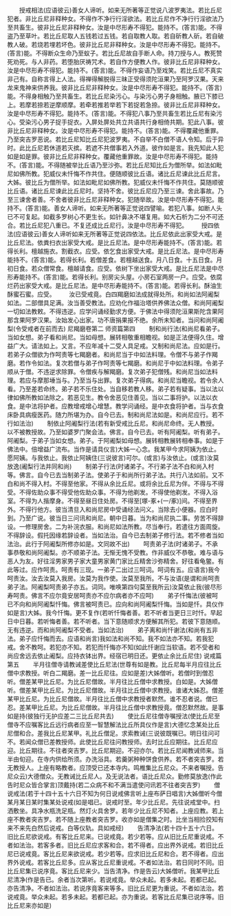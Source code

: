 <!-- { "loadSidebar": true } -->
　　授戒相法(应语彼云)善女人谛听。如来无所著等正觉说八波罗夷法。若比丘尼犯者。非比丘尼非释种女。不得作不净行行淫欲法。若比丘尼作不净行行淫欲法乃至共畜生。彼非比丘尼非释种女。汝是中尽形寿不得犯。能持不。(答言)能。不得盗乃至草叶。若比丘尼取人五钱若过五钱。若自取教人取。若自斫教人斫。若自破教人破。若烧若埋若坏色。彼非比丘尼非释种女。汝是中尽形寿不得犯。能持不。(答言)能。不得断众生命乃至蚁子。若比丘尼故自手断人命。持刀授与人。教死赞死劝死。与人非药。若堕胎厌祷咒术。若自作方便教人作。彼非比丘尼非释种女。汝是中尽形寿不得犯。能持不。(答言)能。不得作妄语乃至戏笑。若比丘尼不真实非己有。自称言得上人法。得禅得解脱得三昧正受得须陀洹果乃至阿罗汉果。天来龙来鬼神来供养我。彼非比丘尼非释种女。汝是中尽形寿不得犯。能持不。(答言)能。不得身相触乃至共畜生。若比丘尼染污心。与染污心男子身相触。腋已下膝已上。若摩若捺若逆摩顺摩。若牵若推若举若下若捉若急捺。彼非比丘尼非释种女。汝是中尽形寿不得犯。能持不。(答言)能。不得犯八事乃至共畜生若比丘尼有染污心。受染污心男子捉手捉衣。入屏处屏处共立共语共行身相倚共期。犯此八事。彼非比丘尼非释种女。汝是中尽形寿不得犯。能持不。(答言)能。不得覆藏他重罪。乃至突吉罗恶说。若比丘尼知比丘尼犯波罗夷。不自举不白僧不语人令知。后于异时。此比丘尼若休道若灭摈。若遮不共僧事若入外道。彼作如是言。我先知此人犯如是如是罪。彼非比丘尼非释种女。覆藏他重罪故。汝是中尽形寿不得犯。能持不。(答言)能。不得随被举比丘语乃至沙弥。若比丘尼知比丘为僧所举。如法如毗尼如佛所教。犯威仪未忏悔不作共住。便随顺彼比丘语。诸比丘尼谏此比丘尼言。大姊。彼比丘为僧所举。如法如毗尼如佛所教。犯威仪未忏悔不作共住。莫随顺彼比丘语。诸比丘尼谏此比丘尼时。坚持不舍。彼比丘尼应乃至三谏。舍此事故。乃至三谏舍者善。不舍者彼非比丘尼非释种女。犯随举故。汝是中尽形寿不得犯。能持不。(答言)能。善女人谛听。如来无所著等正觉说四譬喻。若犯八事。如断人头已不可复起。如截多罗树心不更生长。如针鼻决不堪复用。如大石析为二分不可还合。若比丘尼犯八重已。不复还成比丘尼行。汝是中尽形寿不得犯。
　　授四依法(应语彼云)善女人谛听如来无所著等正觉说四依法。比丘尼依此出家受大戒。是比丘尼法。依粪扫衣出家受大戒。是比丘尼法。是中尽形寿能持不。(答言)能。若得长利。檀越施衣。割截衣。应受。依乞食出家受大戒。是比丘尼法。是中尽形寿能持不。(答言)能。若得长利。若僧差食。若檀越送食。月八日食。十五日食。月初日食。若众僧常食。檀越请食。应受。依树下坐出家受大戒。是比丘尼法是中尽形寿能持不。(答言)能。若得长利。别房尖头屋。小房石室两房一户。应受。依腐烂药出家受大戒。是比丘尼法。是中尽形寿能持不。(答言)能。若得长利。酥油生酥蜜石蜜。应受。
　　汝已受戒竟。白四羯磨如法成就得处所。和尚如法阿阇梨如法。二部僧具足满。汝当善受教法。应劝化作福治塔供养佛法众僧。和尚阿阇梨一切如法教敕。不得违逆。应学问诵经勤求方便。于佛法中得须陀洹果斯陀含果阿那含果阿罗汉果。汝始发心出家。功不唐捐果报不绝。余所未知者。当问和尚阿阇梨(令受戒者在前而去)
尼羯磨卷第二
师资篇第四
　　制和尚行法(和尚尼看弟子。当如女想。弟子看和尚尼。当如母想。展转相敬重相瞻视。如是正法便得久住。增益广大。请法如上。又言。不应年减十二受人具足戒。又制和尚尼法。应如是行。若弟子众僧欲为作呵责等七羯磨者。和尚尼当于中如法料理。令僧不与弟子作羯磨。若作令如法。复次若僧与弟子作呵责等七羯磨。和尚尼于中如法料理。令弟子顺从于僧。不违逆求除罪。令僧疾与解羯磨。复次弟子犯僧残。和尚尼当如法料理。若应与摩那埵当与。乃至当与出罪。复次弟子得病。和尚尼当瞻视。若令余人看。乃至差若命终。弟子若不乐住处。当自移若教人移。弟子若有疑事。当以法以律如佛所教如法除之。若恶见生。教令舍恶见住善见。当以二事将护。以法以衣食。是中法将护者。应教增戒增心增慧。教学问诵经。是中衣食将护者。当与衣食床卧具病瘦医药。随力所堪为办。自今已去。制和尚尼法如是。和尚尼应行。若不行如法治)
　　制依止阿阇梨行法(若有新受戒比丘尼。和尚尼命终。无人教授。以不被教授故。乃至如婆罗门聚会法。佛言。自今已去。听有阿阇梨。听有弟子。阿阇梨。于弟子当如女想。弟子。于阿阇梨如母想。展转相教展转相奉事。如是于佛法中。倍增益广流布。当作是请具仪言)大姊一心念。我某甲今求阿姨为依止。愿阿姨。与我依止。我依止阿姨住(三说彼言)可尔。(或言)与汝依止。(或言)汝莫放逸(阇梨行法并同和尚)
　　制弟子行法(时诸弟子。不行弟子法不白和尚入村等。佛言。自今已去当制弟子法。使弟子于和尚所行弟子法。共行八法如前。又不白和尚不得入村。不得至他家。不得从余比丘尼。或将余比丘尼为伴。不得与不得受。不得佐助众事不得受他佐助众事。不得为他剃发。不得使他剃发。不得入浴室。不得为人揩摩身。不得至昼日住处房。不得至[塚-豖+(一/豖)]间。不得至界外。不得行他方。彼当清旦入和尚尼房中受诵经法问义。当除去小便器。应白时到。乃至广说。彼当日三问讯和尚尼。朝中日暮。当为和尚尼执二事。劳苦不得辞设。一修理房舍。二为补浣衣服。和尚尼如法所教。尽当奉行。若遣往方面周旋。不得辞设。假托因缘若辞设者。当如法治。自今已去制弟子修行法。若不修者当如法治。此行于阿阇梨所修亦如是。文同故不出)
　　呵责弟子法(时诸弟子。不承事恭敬和尚阿阇梨。亦不顺弟子法。无惭无愧不受教。作非威仪不恭敬。难与语与恶人为友。好往淫男家男子家大童男家黄门家比丘精舍沙弥精舍。好往看龟鳖。有此等过。应作呵责。呵责有三现。一弟子二出过三呵词。呵词有五。应语言)我今呵责汝。汝去汝莫入我房。汝莫为我作使。汝莫至我所。不与汝语(是谓和尚呵责弟子法。阿阇梨呵责弟子亦五。词同。唯唤第四句莫至我所云)汝莫依止我(彼尽形寿呵责。佛言不应尔竟安居呵责亦不应尔病者亦不应呵)
　　弟子忏悔法(彼被呵已不向和尚阿阇梨忏悔。佛言被呵责已。应向和尚阿阇梨忏悔。当如是忏。具仪作如是言)大姊。我今忏悔。更不复作(若听忏悔者善。若不听者当更日三时忏。早起日中日暮。若听悔者善。若不听者。当下意随顺求方便解其所犯。若彼下意随顺。无有违逆。而和尚阿阇梨不受者。当如法治)
　　弟子离和尚忏谢法(和尚有五非法。弟子应忏悔而去。应语和尚言)我如法和尚不知。我不如法亦不知。若我犯戒。舍不教呵。若犯亦不知。若犯而忏悔亦不知(如此忏谢应当软语。若不受者和尚应舍远去依止阇梨。应持衣钵出界。经宿已明日还。更依止余比丘尼住)
说戒篇第五
　　半月往僧寺请教诫差使比丘尼法(世尊有如是教。比丘尼每半月应往比丘僧中求教授。听白二羯磨。差一比丘尼往。应如是差)大姊僧听。若僧时到僧忍听。僧差某甲比丘尼。为比丘尼僧故。半月往比丘僧中求教授。白如是。大姊僧听。僧差某甲比丘尼。为比丘尼僧故。半月往比丘僧中求教授。谁诸大姊忍。僧差某甲比丘尼。为比丘尼僧故。半月往比丘僧中求教授者默然。谁不忍者说。僧已忍。差某甲比丘尼。为比丘尼僧故。半月往比丘僧中求教授竟。僧忍默然故。是事如是持(彼独行无护应差二三比丘尼共去)
　　使比丘尼往僧寺嘱授法(使比丘尼至僧寺不应嘱客比丘远行病者应至一智慧解法比丘所具仪作是言)大德忆念某处比丘尼僧和合。差我比丘尼某甲。礼比丘僧足。求索教诫(三说彼既嘱已。明日往问可不。若闻众僧已差教授师。此使比丘尼往问教授师。去时比丘应期往。比丘尼应迎。比丘期往。不往者突吉罗。比丘尼期迎。不迎亦尔。若比丘尼闻教诫师来。当半由旬迎。在寺内供给所须。办洗浴具。若羹粥种种饼食供养。若不者突吉罗。若无教授人。上座有略教者。应顶受已还本寺内。鸣椎集比丘尼众。不来者嘱授。告尼众云)大德僧众。无教诫比丘尼人。及无说法者。语比丘尼众。勤修莫放逸(作此告时尼众皆合掌言)顶戴持(若二众病不和不满当遣使问讯若不往者突吉罗)
　　僧说戒法(若于十四十五十六日不知为何日说戒佛言听上座布萨日唱言)大姊僧听今僧某月某日某时集某处说戒(如是唱已。说戒时至。年少比丘尼。先往说戒堂中。扫洒敷坐。具净水瓶洗足瓶。然灯火具舍罗。若年少比丘尼不知者。上座应教。若上座不教者突吉罗。若不随上座教者突吉罗。收亦如是僧集之时。比坐当相捡挍知有来不来先白然后说戒。白等仪轨。具如戒经)
　　告清净法(若十四十五十六日。旧比丘尼欲说戒。有客比丘尼来。已说戒竟。若少若等。应从旧比丘尼重说戒。不者如法治。若客多者。旧比丘尼应求客和合。若不得者。应出界外说戒。若旧比丘尼已说戒竟。客比丘尼来欲说戒。若少若等。应求旧比丘尼和合。若不得者。应出界外说戒。若客比丘尼多。应从客比丘尼重说戒。不者如法治。若日同时不同。旧比丘尼集已说序竟。客比丘尼来少。当告清净。作是告云)大姊僧听。我某甲比丘尼清净(作是告已。余者当次第听。若说戒竟。举众未起。若多未起。若都已起。亦告清净。不者如法治。若说序竟客来等多。旧比丘尼更为重说。不者如法治。若说戒竟。举众未起。若多未起。若都已起。亦为重说。若客比丘尼集已说序等。旧比丘尼来亦如是)
